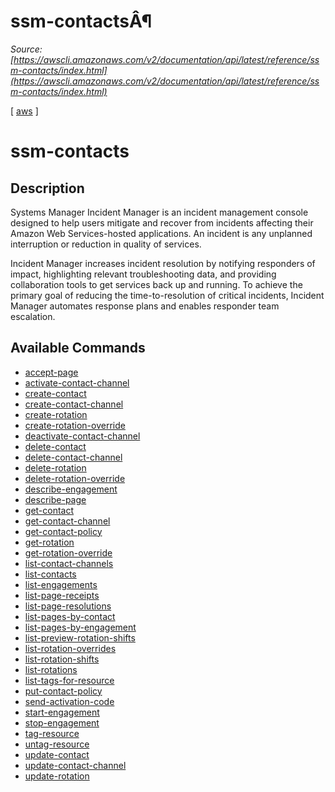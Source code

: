 # ssm-contactsÂ¶

*Source: [https://awscli.amazonaws.com/v2/documentation/api/latest/reference/ssm-contacts/index.html](https://awscli.amazonaws.com/v2/documentation/api/latest/reference/ssm-contacts/index.html)*

[ [aws](https://awscli.amazonaws.com/v2/documentation/api/latest/reference/index.html#cli-aws) ]

# ssm-contacts

## Description

Systems Manager Incident Manager is an incident management console designed to help users mitigate and recover from incidents affecting their Amazon Web Services-hosted applications. An incident is any unplanned interruption or reduction in quality of services.

Incident Manager increases incident resolution by notifying responders of impact, highlighting relevant troubleshooting data, and providing collaboration tools to get services back up and running. To achieve the primary goal of reducing the time-to-resolution of critical incidents, Incident Manager automates response plans and enables responder team escalation.

## Available Commands

- [accept-page](https://awscli.amazonaws.com/v2/documentation/api/latest/reference/ssm-contacts/accept-page.html)
- [activate-contact-channel](https://awscli.amazonaws.com/v2/documentation/api/latest/reference/ssm-contacts/activate-contact-channel.html)
- [create-contact](https://awscli.amazonaws.com/v2/documentation/api/latest/reference/ssm-contacts/create-contact.html)
- [create-contact-channel](https://awscli.amazonaws.com/v2/documentation/api/latest/reference/ssm-contacts/create-contact-channel.html)
- [create-rotation](https://awscli.amazonaws.com/v2/documentation/api/latest/reference/ssm-contacts/create-rotation.html)
- [create-rotation-override](https://awscli.amazonaws.com/v2/documentation/api/latest/reference/ssm-contacts/create-rotation-override.html)
- [deactivate-contact-channel](https://awscli.amazonaws.com/v2/documentation/api/latest/reference/ssm-contacts/deactivate-contact-channel.html)
- [delete-contact](https://awscli.amazonaws.com/v2/documentation/api/latest/reference/ssm-contacts/delete-contact.html)
- [delete-contact-channel](https://awscli.amazonaws.com/v2/documentation/api/latest/reference/ssm-contacts/delete-contact-channel.html)
- [delete-rotation](https://awscli.amazonaws.com/v2/documentation/api/latest/reference/ssm-contacts/delete-rotation.html)
- [delete-rotation-override](https://awscli.amazonaws.com/v2/documentation/api/latest/reference/ssm-contacts/delete-rotation-override.html)
- [describe-engagement](https://awscli.amazonaws.com/v2/documentation/api/latest/reference/ssm-contacts/describe-engagement.html)
- [describe-page](https://awscli.amazonaws.com/v2/documentation/api/latest/reference/ssm-contacts/describe-page.html)
- [get-contact](https://awscli.amazonaws.com/v2/documentation/api/latest/reference/ssm-contacts/get-contact.html)
- [get-contact-channel](https://awscli.amazonaws.com/v2/documentation/api/latest/reference/ssm-contacts/get-contact-channel.html)
- [get-contact-policy](https://awscli.amazonaws.com/v2/documentation/api/latest/reference/ssm-contacts/get-contact-policy.html)
- [get-rotation](https://awscli.amazonaws.com/v2/documentation/api/latest/reference/ssm-contacts/get-rotation.html)
- [get-rotation-override](https://awscli.amazonaws.com/v2/documentation/api/latest/reference/ssm-contacts/get-rotation-override.html)
- [list-contact-channels](https://awscli.amazonaws.com/v2/documentation/api/latest/reference/ssm-contacts/list-contact-channels.html)
- [list-contacts](https://awscli.amazonaws.com/v2/documentation/api/latest/reference/ssm-contacts/list-contacts.html)
- [list-engagements](https://awscli.amazonaws.com/v2/documentation/api/latest/reference/ssm-contacts/list-engagements.html)
- [list-page-receipts](https://awscli.amazonaws.com/v2/documentation/api/latest/reference/ssm-contacts/list-page-receipts.html)
- [list-page-resolutions](https://awscli.amazonaws.com/v2/documentation/api/latest/reference/ssm-contacts/list-page-resolutions.html)
- [list-pages-by-contact](https://awscli.amazonaws.com/v2/documentation/api/latest/reference/ssm-contacts/list-pages-by-contact.html)
- [list-pages-by-engagement](https://awscli.amazonaws.com/v2/documentation/api/latest/reference/ssm-contacts/list-pages-by-engagement.html)
- [list-preview-rotation-shifts](https://awscli.amazonaws.com/v2/documentation/api/latest/reference/ssm-contacts/list-preview-rotation-shifts.html)
- [list-rotation-overrides](https://awscli.amazonaws.com/v2/documentation/api/latest/reference/ssm-contacts/list-rotation-overrides.html)
- [list-rotation-shifts](https://awscli.amazonaws.com/v2/documentation/api/latest/reference/ssm-contacts/list-rotation-shifts.html)
- [list-rotations](https://awscli.amazonaws.com/v2/documentation/api/latest/reference/ssm-contacts/list-rotations.html)
- [list-tags-for-resource](https://awscli.amazonaws.com/v2/documentation/api/latest/reference/ssm-contacts/list-tags-for-resource.html)
- [put-contact-policy](https://awscli.amazonaws.com/v2/documentation/api/latest/reference/ssm-contacts/put-contact-policy.html)
- [send-activation-code](https://awscli.amazonaws.com/v2/documentation/api/latest/reference/ssm-contacts/send-activation-code.html)
- [start-engagement](https://awscli.amazonaws.com/v2/documentation/api/latest/reference/ssm-contacts/start-engagement.html)
- [stop-engagement](https://awscli.amazonaws.com/v2/documentation/api/latest/reference/ssm-contacts/stop-engagement.html)
- [tag-resource](https://awscli.amazonaws.com/v2/documentation/api/latest/reference/ssm-contacts/tag-resource.html)
- [untag-resource](https://awscli.amazonaws.com/v2/documentation/api/latest/reference/ssm-contacts/untag-resource.html)
- [update-contact](https://awscli.amazonaws.com/v2/documentation/api/latest/reference/ssm-contacts/update-contact.html)
- [update-contact-channel](https://awscli.amazonaws.com/v2/documentation/api/latest/reference/ssm-contacts/update-contact-channel.html)
- [update-rotation](https://awscli.amazonaws.com/v2/documentation/api/latest/reference/ssm-contacts/update-rotation.html)